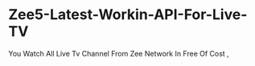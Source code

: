 # Zee5-Latest-Workin-API-For-Live-TV
You Watch All Live Tv Channel From Zee Network In  Free Of Cost , 
